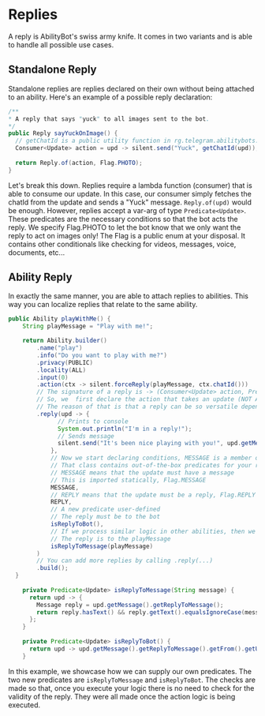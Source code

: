 # Replies

A reply is AbilityBot's swiss army knife. It comes in two variants and is able to handle all possible use cases.

## Standalone Reply
Standalone replies are replies declared on their own without being attached to an ability. Here's an example of a possible reply declaration:
```java
/**
* A reply that says "yuck" to all images sent to the bot.
*/
public Reply sayYuckOnImage() {
  // getChatId is a public utility function in rg.telegram.abilitybots.api.util.AbilityUtils
  Consumer<Update> action = upd -> silent.send("Yuck", getChatId(upd)); 
  
  return Reply.of(action, Flag.PHOTO);
}
```

Let's break this down. Replies require a lambda function (consumer) that is able to consume our update. In this case, our consumer simply fetches the chatId
from the update and sends a "Yuck" message. `Reply.of(upd)` would be enough. However, replies accept a var-arg of type `Predicate<Update>`. These predicates are the necessary conditions so that the bot acts the reply. We specify Flag.PHOTO to let the bot know
 that we only want the reply to act on images only! The Flag is a public enum at your disposal. It contains other conditionals like checking for videos, messages, voice, documents, etc...
 
## Ability Reply
In exactly the same manner, you are able to attach replies to abilities. This way you can localize replies that relate to the same ability.
```java
public Ability playWithMe() {
    String playMessage = "Play with me!";

    return Ability.builder()
        .name("play")
        .info("Do you want to play with me?")
        .privacy(PUBLIC)
        .locality(ALL)
        .input(0)
        .action(ctx -> silent.forceReply(playMessage, ctx.chatId()))
        // The signature of a reply is -> (Consumer<Update> action, Predicate<Update>... conditions)
        // So, we  first declare the action that takes an update (NOT A MESSAGECONTEXT) like the action above
        // The reason of that is that a reply can be so versatile depending on the message, context becomes an inefficient wrapping
        .reply(upd -> {
              // Prints to console
              System.out.println("I'm in a reply!");
              // Sends message
              silent.send("It's been nice playing with you!", upd.getMessage().getChatId());
            },
            // Now we start declaring conditions, MESSAGE is a member of the enum Flag class
            // That class contains out-of-the-box predicates for your replies!
            // MESSAGE means that the update must have a message
            // This is imported statically, Flag.MESSAGE
            MESSAGE,
            // REPLY means that the update must be a reply, Flag.REPLY
            REPLY,
            // A new predicate user-defined
            // The reply must be to the bot
            isReplyToBot(),
            // If we process similar logic in other abilities, then we have to make this reply specific to this message
            // The reply is to the playMessage
            isReplyToMessage(playMessage)
        )
        // You can add more replies by calling .reply(...)
        .build();
  }
  
    private Predicate<Update> isReplyToMessage(String message) {
      return upd -> {
        Message reply = upd.getMessage().getReplyToMessage();
        return reply.hasText() && reply.getText().equalsIgnoreCase(message);
      };
    }
  
    private Predicate<Update> isReplyToBot() {
      return upd -> upd.getMessage().getReplyToMessage().getFrom().getUserName().equalsIgnoreCase(getBotUsername());
    }
```

In this example, we showcase how we can supply our own predicates. The two new predicates are `isReplyToMessage` and `isReplyToBot`. 
The checks are made so that, once you execute your logic there is no need to check for the validity of the reply.
They were all made once the action logic is being executed.
